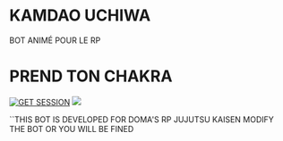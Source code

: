 # KAMDAO UCHIWA 
BOT ANIMÉ POUR LE RP

# PREND TON CHAKRA 
<a href='https://davidcyril-session-id-generator-1-zk3h.onrender.com' target="_blank"><img alt='GET SESSION' src='https://img.shields.io/badge/Click here to get your Session code-blue?style=for-the-badge&logo=opencv&logoColor=white'/></a> 
<a><img src='https://files.catbox.moe/hwdb5h.png'/></a>    

``THIS BOT IS DEVELOPED FOR DOMA'S RP JUJUTSU KAISEN MODIFY THE BOT OR YOU WILL BE FINED 
